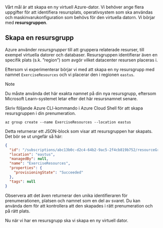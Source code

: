 Vårt mål är att skapa en ny virtuell Azure-dator. Vi behöver ange flera uppgifter för att identifiera resursplats, operativsystem som ska användas och maskinvarukonfiguration som behövs för den virtuella datorn. Vi börjar med **resursgruppen**.

## <a name="create-a-resource-group"></a>Skapa en resursgrupp

Azure använder _resursgrupper_ till att gruppera relaterade resurser, till exempel virtuella datorer och databaser. Resursgruppen identifierar även en specifik plats (s.k. ”region”) som avgör vilket datacenter resursen placeras i.

Eftersom vi experimenterar börjar vi med att skapa en ny resursgrupp med namnet `ExerciseResources` och vi placerar den i regionen `eastus`.

> [!NOTE]
> Du måste använda det här exakta namnet på din nya resursgrupp, eftersom Microsoft Learn-systemet letar efter det här resursnamnet senare. 

Skriv följande Azure CLI-kommando i Azure Cloud Shell för att skapa resursgruppen i din prenumeration.

```azurecli
az group create --name ExerciseResources --location eastus
```

Detta returnerar ett JSON-block som visar att resursgruppen har skapats. Det bör se ut ungefär så här:

```json
{
  "id": "/subscriptions/abc13b0c-d2c4-64b2-9ac5-2f4cb819b752/resourceGroups/ExerciseResources",
  "location": "eastus",
  "managedBy": null,
  "name": "ExerciseResources",
  "properties": {
    "provisioningState": "Succeeded"
  },
  "tags": null
}
```

Observera att det även returnerar den unika identifieraren för prenumerationen, platsen och namnet som en del av svaret. Du kan använda dem för att kontrollera att den skapades i rätt prenumeration och på rätt plats.

Nu när vi har en resursgrupp ska vi skapa en ny virtuell dator.